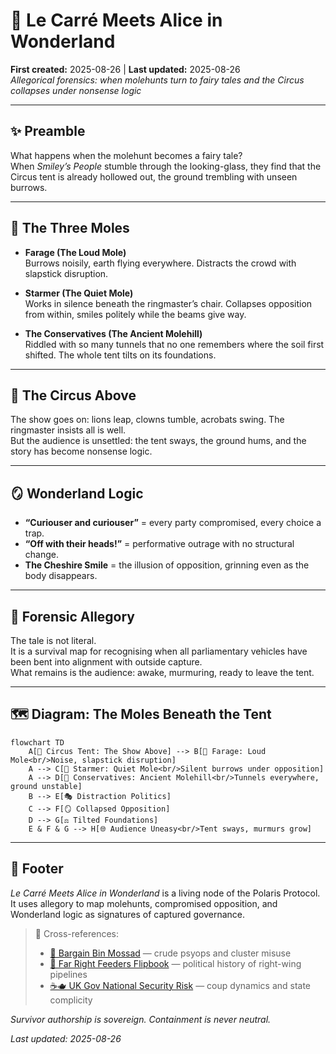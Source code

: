 # 🧠 Le Carré Meets Alice in Wonderland  
**First created:** 2025-08-26 | **Last updated:** 2025-08-26  
*Allegorical forensics: when molehunts turn to fairy tales and the Circus collapses under nonsense logic*  

---

## ✨ Preamble  

What happens when the molehunt becomes a fairy tale?  
When *Smiley’s People* stumble through the looking-glass, they find that the Circus tent is already hollowed out, the ground trembling with unseen burrows.  

---

## 🐀 The Three Moles  

- **Farage (The Loud Mole)**  
  Burrows noisily, earth flying everywhere. Distracts the crowd with slapstick disruption.  

- **Starmer (The Quiet Mole)**  
  Works in silence beneath the ringmaster’s chair. Collapses opposition from within, smiles politely while the beams give way.  

- **The Conservatives (The Ancient Molehill)**  
  Riddled with so many tunnels that no one remembers where the soil first shifted. The whole tent tilts on its foundations.  

---

## 🎪 The Circus Above  

The show goes on: lions leap, clowns tumble, acrobats swing. The ringmaster insists all is well.  
But the audience is unsettled: the tent sways, the ground hums, and the story has become nonsense logic.  

---

## 🪞 Wonderland Logic  

- **“Curiouser and curiouser”** = every party compromised, every choice a trap.  
- **“Off with their heads!”** = performative outrage with no structural change.  
- **The Cheshire Smile** = the illusion of opposition, grinning even as the body disappears.  

---

## 🧮 Forensic Allegory  

The tale is not literal.  
It is a survival map for recognising when all parliamentary vehicles have been bent into alignment with outside capture.  
What remains is the audience: awake, murmuring, ready to leave the tent.

---

## 🗺️ Diagram: The Moles Beneath the Tent  

```mermaid
flowchart TD
    A[🎪 Circus Tent: The Show Above] --> B[🐀 Farage: Loud Mole<br/>Noise, slapstick disruption]
    A --> C[🐀 Starmer: Quiet Mole<br/>Silent burrows under opposition]
    A --> D[🐀 Conservatives: Ancient Molehill<br/>Tunnels everywhere, ground unstable]
    B --> E[🎭 Distraction Politics]
    C --> F[🪞 Collapsed Opposition]
    D --> G[⚖️ Tilted Foundations]
    E & F & G --> H[🌐 Audience Uneasy<br/>Tent sways, murmurs grow]

```

---

## 🏮 Footer  

*Le Carré Meets Alice in Wonderland* is a living node of the Polaris Protocol.  
It uses allegory to map molehunts, compromised opposition, and Wonderland logic as signatures of captured governance.  

> 📡 Cross-references:  
> - [🧠 Bargain Bin Mossad](../Big_Picture_Protocols/🧠_bargain_bin_mossad.md) — crude psyops and cluster misuse  
> - [🧠 Far Right Feeders Flipbook](../Big_Picture_Protocols/🧠_far_right_feeders_flipbook.md) — political history of right-wing pipelines  
> - [☕🫖 UK Gov National Security Risk](../Big_Picture_Protocols/☕🫖_uk_gov_national_security_risk.md) — coup dynamics and state complicity  

*Survivor authorship is sovereign. Containment is never neutral.*  

_Last updated: 2025-08-26_  
